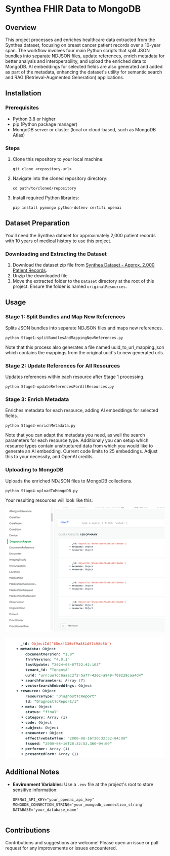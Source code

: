# Synthea FHIR Data to MongoDB

## Overview

This project processes and enriches healthcare data extracted from the Synthea dataset, focusing on breast cancer patient records over a 10-year span. The workflow involves four main Python scripts that split JSON bundles into separate NDJSON files, update references, enrich metadata for better analysis and interoperability, and upload the enriched data to MongoDB. AI embeddings for selected fields are also generated and added as part of the metadata, enhancing the dataset's utility for semantic search and RAG (Retrieval-Augmented Generation) applications.

## Installation

### Prerequisites

- Python 3.8 or higher
- pip (Python package manager)
- MongoDB server or cluster (local or cloud-based, such as MongoDB Atlas)

### Steps

1. Clone this repository to your local machine:
   ```
   git clone <repository-url>
   ```
2. Navigate into the cloned repository directory:
   ```
   cd path/to/cloned/repository
   ```
3. Install required Python libraries:
   ```
   pip install pymongo python-dotenv certifi openai
   ```

## Dataset Preparation

You'll need the Synthea dataset for approximately 2,000 patient records with 10 years of medical history to use this project.

### Downloading and Extracting the Dataset

1. Download the dataset zip file from [Synthea Dataset - Approx. 2,000 Patient Records](https://mitre.box.com/shared/static/13ypa62hpnnb3j67wdfmd4dd2tzzf18s.zip).
2. Unzip the downloaded file.
3. Move the extracted folder to the `Dataset` directory at the root of this project. Ensure the folder is named `originalResources`.

## Usage

### Stage 1: Split Bundles and Map New References

Splits JSON bundles into separate NDJSON files and maps new references.
```
python Stage1-splitBundlesAndMappingNewReferences.py
```

Note that this process also generates a file named uuid_to_url_mapping.json which contains the mappings from the original uuid's to new generated urls. 

### Stage 2: Update References for All Resources

Updates references within each resource after Stage 1 processing.
```
python Stage2-updateReferencesForAllResources.py
```

### Stage 3: Enrich Metadata

Enriches metadata for each resource, adding AI embeddings for selected fields.
```
python Stage3-enrichMetadata.py
```
Note that you can adapt the metadata you need, as well the search parameters for each resource type.
Additionaly you can setup which resource types contain unstructured data from which you would like to generate an AI embedding.
Current code limits to 25 embeddings. Adjust this to your necessity, and OpenAI credits. 

### Uploading to MongoDB

Uploads the enriched NDJSON files to MongoDB collections.

```
python Stage4-uploadToMongoDB.py
```

Your resulting resources will look like this:

![Resulting Resources](images/figure1.png "Resulting Resources Visualization")

![Resulting Resources](images/figure2.png "Resulting Resources Visualization")

## Additional Notes

- **Environment Variables**: Use a `.env` file at the project's root to store sensitive information:
  ```
  OPENAI_API_KEY="your_openai_api_key"
  MONGODB_CONNECTION_STRING='your_mongodb_connection_string'
  DATABASE='your_database_name'


## Contributions

Contributions and suggestions are welcome! Please open an issue or pull request for any improvements or issues encountered.

